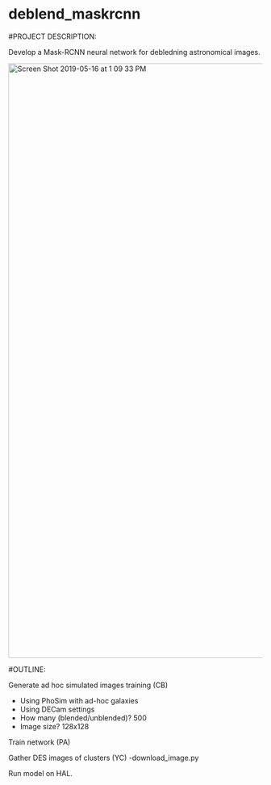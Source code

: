 # deblend_maskrcnn

#PROJECT DESCRIPTION:

Develop a Mask-RCNN neural network for debledning astronomical images.

<img width="1178" alt="Screen Shot 2019-05-16 at 1 09 33 PM" src="https://user-images.githubusercontent.com/13906989/57880446-63ac5d00-77e4-11e9-9169-6dbcba7270a7.png">


#OUTLINE:

Generate ad hoc simulated images training (CB)
- Using PhoSim with ad-hoc galaxies
- Using DECam settings
- How many (blended/unblended)? 500
- Image size? 128x128

Train network (PA)

Gather DES images of clusters (YC)
-download_image.py


Run model on HAL.
